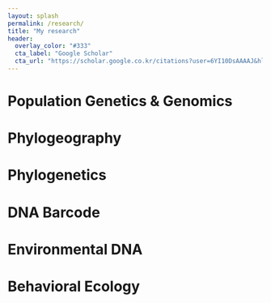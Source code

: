 ```yaml
---
layout: splash
permalink: /research/
title: "My research"
header:
  overlay_color: "#333"
  cta_label: "Google Scholar"
  cta_url: "https://scholar.google.co.kr/citations?user=6YI10DsAAAAJ&hl=ko&citsig=AMstHGTSawJmZHtOz56F0IvSSQ5_q43pNg"
---
```

# Population Genetics & Genomics
# Phylogeography
# Phylogenetics
# DNA Barcode
# Environmental DNA
# Behavioral Ecology

